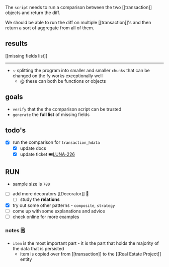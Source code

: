 The `script` needs to run a comparison between the two [[transaction]] objects and return the diff.

We should be able to run the diff on multiple [[transaction]]'s and then return a sort of aggregate from all of them.
## results
[[missing fields list]]

---

- ~ splitting the program into smaller and smaller `chunks` that can be changed on the fy works exceptionally well
	- @ these can both be functions or objects

## goals
* `verify` that the the comparison script can be trusted
* `generate` the **full list** of missing fields

## todo's
- [x] run the comparison for `transaction_hdata` 
	- [x] update docs
	- [x] update ticket 🎟[LUNA-226](https://avivgroup.atlassian.net/browse/LUNA-226)

## RUN
- sample size is `780`

- [ ] add more decorators [[Decorator]] 🔼
	- [ ] study the **relations**
- [x] try out some other patterns - `composite`, `strategy`
- [ ] come up with some explanations and advice
- [ ] check online for more examples 

### notes 🗒
- `item` is the most important part - it is the part that holds the majority of the data that is persisted
	- item is copied over from [[transaction]] to the [[Real Estate Project]] entity
